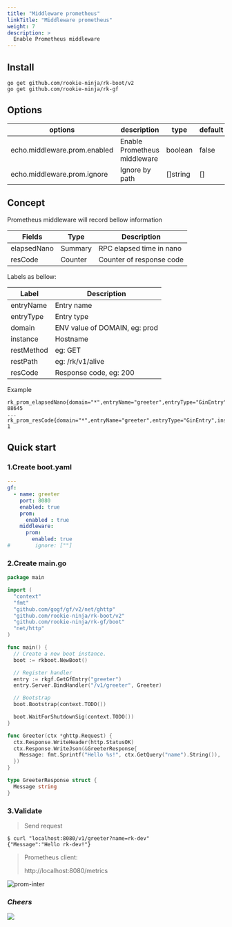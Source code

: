 ```yaml
---
title: "Middleware prometheus"
linkTitle: "Middleware prometheus"
weight: 7
description: >
  Enable Prometheus middleware
---
```


## Install
```shell script
go get github.com/rookie-ninja/rk-boot/v2
go get github.com/rookie-ninja/rk-gf
```

## Options
| options                      | description                  | type     | default |
|------------------------------|------------------------------|----------|---------|
| echo.middleware.prom.enabled | Enable Prometheus middleware | boolean  | false   |
| echo.middleware.prom.ignore  | Ignore by path               | []string | []      |

## Concept
Prometheus middleware will record bellow information

| Fields      | Type    | Description              |
|-------------|---------|--------------------------|
| elapsedNano | Summary | RPC elapsed time in nano |
| resCode     | Counter | Counter of response code |

Labels as bellow:

| Label      | Description                   |
|------------|-------------------------------|
| entryName  | Entry name                    |
| entryType  | Entry type                    |
| domain     | ENV value of DOMAIN, eg: prod |
| instance   | Hostname                      |
| restMethod | eg: GET                       |
| restPath   | eg: /rk/v1/alive              |
| resCode    | Response code, eg: 200        |

Example

```shell
rk_prom_elapsedNano{domain="*",entryName="greeter",entryType="GinEntry",instance="lark.local",resCode="200",restMethod="GET",restPath="/v1/greeter",quantile="0.5"} 88645
...
rk_prom_resCode{domain="*",entryName="greeter",entryType="GinEntry",instance="lark.local",resCode="200",restMethod="GET",restPath="/v1/greeter"} 1
```

## Quick start
### 1.Create boot.yaml
```yaml
---
gf:
  - name: greeter
    port: 8080
    enabled: true
    prom:
      enabled : true
    middleware:
      prom:
        enabled: true
#        ignore: [""]
```

### 2.Create main.go
```go
package main

import (
  "context"
  "fmt"
  "github.com/gogf/gf/v2/net/ghttp"
  "github.com/rookie-ninja/rk-boot/v2"
  "github.com/rookie-ninja/rk-gf/boot"
  "net/http"
)

func main() {
  // Create a new boot instance.
  boot := rkboot.NewBoot()

  // Register handler
  entry := rkgf.GetGfEntry("greeter")
  entry.Server.BindHandler("/v1/greeter", Greeter)

  // Bootstrap
  boot.Bootstrap(context.TODO())

  boot.WaitForShutdownSig(context.TODO())
}

func Greeter(ctx *ghttp.Request) {
  ctx.Response.WriteHeader(http.StatusOK)
  ctx.Response.WriteJson(&GreeterResponse{
    Message: fmt.Sprintf("Hello %s!", ctx.GetQuery("name").String()),
  })
}

type GreeterResponse struct {
  Message string
}
```

### 3.Validate
> Send request

```shell script
$ curl "localhost:8080/v1/greeter?name=rk-dev"
{"Message":"Hello rk-dev!"}
```

> Prometheus client:
>
> http://localhost:8080/metrics

![prom-inter](/rk-boot/user-guide/gin/basic/gin-prom-inter.png)

### _**Cheers**_
![](/rk-boot/user-guide/cheers.png)
